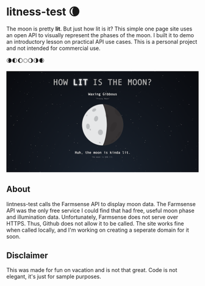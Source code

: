 # litness-test 🌘
The moon is pretty **lit**. But just how lit is it? This simple one page site uses an open API to visually represent the phases of the moon. I built it to demo an introductory lesson on practical API use cases. This is a personal project and not intended for commercial use.

🌘🌓🌔🌕🌖🌗🌒

![](LITNESS.png)

## About
lintness-test calls the Farmsense API to display moon data. The Farmsense API was the only free service I could find that had free, useful moon phase and illumination data. Unfortunately, Farmsense does not serve over HTTPS. Thus, Github does not allow it to be called. The site works fine when called locally, and I'm working on creating a seperate domain for it soon.  

## Disclaimer
This was made for fun on vacation and is not that great. Code is not elegant, it's just for sample purposes.
